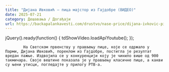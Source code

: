 ```yaml
---
title: "Дијана Ивковић – пица мајстор из Гајдобре (ВИДЕО)"
date: 2025-07-21
category: Дешавања / Догађаји
url: https://backapalankavesti.com/drustvo/nase-price/dijana-ivkovic-pica-majstor-iz-gajdobre-video/
---
```


jQuery().ready(function() {
                            tdShowVideo.loadApiYoutube(); 
                        });
                        
                    
            На Светском првенству у прављењу пице, које се одржало у Парми, Дијана Ивковић, пореклом из Гајдобре, постигла је резултат вредан пажње. Издвојила се у конкуренцији коју је чинило више од 900 такмичара. Своје вештине показала је у прављењу класичне пице, а какви су њени утисци, погледајте у прилогу РТВ-а.
